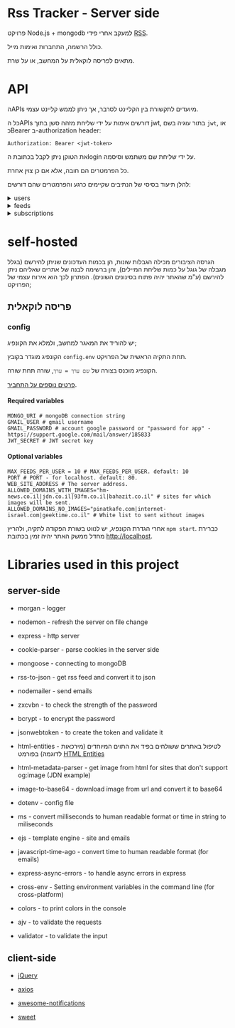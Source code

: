 # Rss Tracker - Server side

פרויקט Node.js + mongodb למעקב אחרי פידי [RSS](https://he.wikipedia.org/wiki/RSS).

כולל הרשמה, התחברות ואימות מייל.

מתאים לפריסה לוקאלית על המחשב, או על שרת.

# API

הAPIs מיועדים לתקשורת בין הקליינט לסרבר, אך ניתן לממש קליינט עצמי.

כל הAPIs דורשים אימות על ידי שליחת מזהה סשן בתוך jwt, בתור עוגיה בשם `jwt`, או כBearer ב-authorization header:

```Authorization: Bearer <jwt-token>```

 את הטוקן ניתן לקבל בכתובת הlogin על ידי שליחת שם משתמש וסיסמה.

כל הפרמטרים הם חובה, אלא אם כן צוין אחרת.

להלן תיעוד בסיסי של הנתיבים שקיימים כרגע והפרמטרים שהם דורשים:

<details>
<summary>users</summary>

## users

APIs תחת הנתיב `/api/users`.
מכילים פעולות הקשורות למשתמשים.

#### signup

הרשמה.

    POST /api/users/signup
  
   body: `{
        "name": "name",
        "email": "email",
        "password": "password"
    }`

#### login

התחברות.

    POST /api/users/login
  
   body: `{
        "username": "username",
        "password": "password"
    }`

#### log-out

התנתקות ומחיקת הסשן הפעיל מהדאטהבייס.

    POST /api/users/log-out

#### verify

אימות מייל עבור המשתמש המחובר כעת.

    POST /api/users/verify
  
query: `{
       "verifyCode": "5 digit code"
    }`

#### re-send verify email

שליחת מייל אימות מחדש למייל המשתמש המחובר כעת.
מוגבל לפעמים אחת ביום.

    POST /api/users/resendVerificationEmail

body: `{
        "email": "email"
    }`

</details>

<details>
<summary>feeds</summary>

## feeds

APIs תחת הנתיב `/api/feeds`.
מכילים פעולות הקשורות לערוצי העדכונים (RSS).
בקבלת מידע על פיד, מושמטים פרטים על משתמשים אחרים שנרשמו לפיד.

#### get all feeds

מחזיר את כל הפידים במערכת.

    GET /api/feeds

#### get specific feed

מחזיר מידע על פיד ספציפי.

    GET /api/feeds/:id

#### create new feed

יצירת פיד חדש.

    POST /api/feeds
    
    query: `{
        "url": "url"
    }`

</details>

<details>
<summary>subscriptions</summary>

## subscriptions

ניהול הרשמות לפידים.

#### subscribe to feed

    POST /api/subscriptions/:subscriptionId

#### unsubscribe from feed

    DELETE /api/subscriptions/:subscriptionId

#### unsubscribe from all feeds

    POST /api/subscriptions/unsubscribe-all

</details>

# self-hosted

הגרסה הציבורים מכילה הגבלות שונות, הן בכמות העדכונים שניתן להירשם (בגלל מגבלה של גוגל על כמות שליחת המיילים), והן ברשימה לבנה של אתרים שאליהם ניתן להירשם (ע"מ שהאתר יהיה פתוח בסינונים השונים).
הפתרון לכך הוא אירוח עצמי של הפרויקט;

## פריסה לוקאלית

### config

יש להוריד את המאגר למחשב, ולמלא את הקונפיג;

הקונפיג מוגדר בקובץ `config.env` תחת התקיה הראשית של הפרויקט.

הקונפיג מוכנס בצורה של `שם ערך = ערך`, שורה תחת שורה.

[פרטים נוספים על התחביר](https://www.npmjs.com/package/dotenv  "פרטים נוספים על התחביר").

#### Required variables

```
MONGO_URI # mongoDB connection string
GMAIL_USER # gmail username
GMAIL_PASSWORD # account google password or "password for app" - https://support.google.com/mail/answer/185833
JWT_SECRET # JWT secret key
```

#### Optional variables

```
MAX_FEEDS_PER_USER = 10 # MAX_FEEDS_PER_USER. default: 10
PORT # PORT - for localhost. default: 80.
WEB_SITE_ADDRESS # The server address.
ALLOWED_DOMAINS_WITH_IMAGES="hm-news.co.il|jdn.co.il|93fm.co.il|bahazit.co.il" # sites for which images will be sent.
ALLOWED_DOMAINS_NO_IMAGES="pinatkafe.com|internet-israel.com|geektime.co.il" # White list to sent without images
```

אחרי הגדרת הקונפיג, יש לנווט בשורת הפקודה לתקיה, ולהריץ `npm start`. כברירת מחדל ממשק האתר יהיה זמין בכתובת <http://localhost>.

# Libraries used in this project

## server-side

* morgan - logger

* nodemon - refresh the server on file change

* express - http server

* cookie-parser - parse cookies in the server side

* mongoose - connecting to mongoDB

* rss-to-json - get rss feed and convert it to json

* nodemailer - send emails

* zxcvbn - to check the strength of the password

* bcrypt - to encrypt the password

* jsonwebtoken - to create the token and validate it

* html-entities - לטיפול באתרים ששולחים בפיד את התוים המיוחדים (מירכאות לדוגמה) בפורמט [HTML Entities](https://www.w3schools.com/html/html_entities.asp)

* html-metadata-parser - get image from html for sites that don't support og:image (JDN example)

* image-to-base64 - download image from url and convert it to base64

* dotenv - config file

* ms - convert milliseconds to human readable format or time in string to miliseconds

* ejs - template engine - site and emails

* javascript-time-ago - convert time to human readable format (for emails)

* express-async-errors - to handle async errors in express

* cross-env - Setting environment variables in the command line (for cross-platform) 

* colors - to print colors in the console

* ajv - to validate the requests

* validator - to validate the input

## client-side

* [jQuery](https://jquery.com)

* [axios](https://github.com/axios/axios)

* [awesome-notifications](https://f3oall.github.io/awesome-notifications)

* [sweet](https://www.npmjs.com/package/sweetalert)
